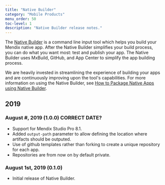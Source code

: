 ```yaml
---
title: "Native Builder"
category: "Mobile Products"
menu_order: 50
toc-level: 1
description: "Native Builder release notes."
---
```


The [Native Builder](/howto/mobile/native-builder) is a command line input tool which helps you build your Mendix native app. After the Native Builder simplifies your build process, you can do what you want most: test and publish your app. The Native Builder uses MxBuild, GitHub, and App Center to simplify the app building process. 

We are heavily invested in streamlining the experience of building your apps and are continuously improving upon the tool's capabilities. For more information on using the Native Builder, see [How to Package Native Apps using Native Builder](/howto/mobile/native-builder).

## 2019

### August #, 2019 (1.0.0) CORRECT DATE?
* Support for Mendix Studio Pro 8.1.
* Added `output-path` parameter to allow defining the location where artifacts should be outputed.
* Use of github templates rather than forking to create a unique repository for each app.
* Repositories are from now on by default private.

### August 1st, 2019 (0.1.0)
* Initial release of Native Builder.
